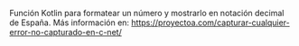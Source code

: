 Función Kotlin para formatear un número y mostrarlo en notación decimal de España. Más información en: https://proyectoa.com/capturar-cualquier-error-no-capturado-en-c-net/
